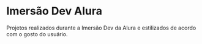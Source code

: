 # Imersão Dev Alura
Projetos realizados durante a Imersão Dev da Alura e estilizados de acordo com o gosto do usuário.
